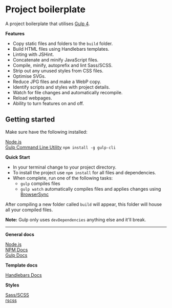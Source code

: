 # Project boilerplate

A project boilerplate that utilises [Gulp 4](https://gulpjs.com/).

**Features**

- Copy static files and folders to the `build` folder.
- Build HTML files using Handlebars templates.
- Linting with JSHint.
- Concatenate and minify JavaScript files.
- Compile, minify, autoprefix and lint Sass/SCSS.
- Strip out any unused styles from CSS files.
- Optimise SVGs.
- Reduce JPG files and make a WebP copy.
- Identify scripts and styles with project details.
- Watch for file changes and automatically recompile.
- Reload webpages.
- Ability to turn features on and off.

## Getting started
Make sure have the following installed:

[Node.js](https://nodejs.org/en/)  
[Gulp Command Line Utility](https://gulpjs.com/) `npm install -g gulp-cli`

**Quick Start**

- In your terminal change to your project directory.
- To install the project use `npm install` for all files and dependencies.
- When complete, run one of the following tasks:
  - `gulp` compiles files
  - `gulp watch` automatically compiles files and applies changes using [BrowserSync](https://browsersync.io/)

After compiling a new folder called `build` will appear, this folder will house all your compiled files.

**Note:** Gulp only uses `devDependencies` anything else and it'll break.

---

**General docs**

[Node.js](https://nodejs.org/en/)  
[NPM Docs](https://www.npmjs.com/)  
[Gulp Docs](https://gulpjs.com/)

**Template docs**

[Handlebars Docs](https://handlebarsjs.com/)

**Styles**

[Sass/SCSS](https://sass-lang.com/)  
[rscss](https://rscss.io/)
